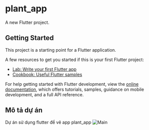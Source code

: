 # plant_app

A new Flutter project.

## Getting Started

This project is a starting point for a Flutter application.

A few resources to get you started if this is your first Flutter project:

- [Lab: Write your first Flutter app](https://docs.flutter.dev/get-started/codelab)
- [Cookbook: Useful Flutter samples](https://docs.flutter.dev/cookbook)

For help getting started with Flutter development, view the
[online documentation](https://docs.flutter.dev/), which offers tutorials,
samples, guidance on mobile development, and a full API reference.


## Mô tả dự án 
Dự án sử dụng flutter để vẽ app plant_app
![Main](https://drive.google.com/file/d/1Fy4UurH5eAATLvG6fjgsr2E5rnrFDcYM/view)

